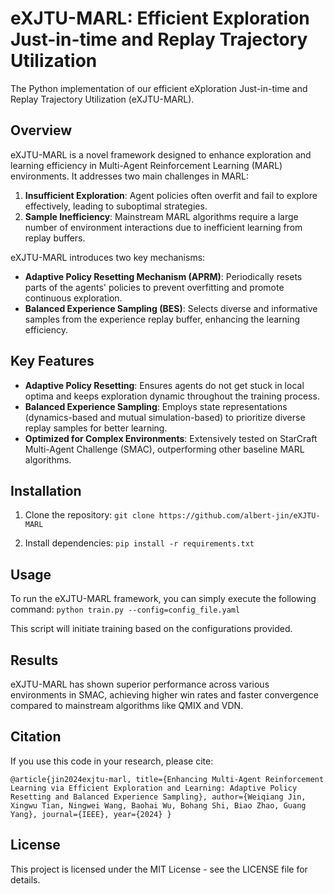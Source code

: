# eXJTU-MARL: Efficient Exploration Just-in-time and Replay Trajectory Utilization
The Python implementation of our efficient eXploration Just-in-time and Replay Trajectory Utilization (eXJTU-MARL).

## Overview
eXJTU-MARL is a novel framework designed to enhance exploration and learning efficiency in Multi-Agent Reinforcement Learning (MARL) environments. It addresses two main challenges in MARL:
1. **Insufficient Exploration**: Agent policies often overfit and fail to explore effectively, leading to suboptimal strategies.
2. **Sample Inefficiency**: Mainstream MARL algorithms require a large number of environment interactions due to inefficient learning from replay buffers.

eXJTU-MARL introduces two key mechanisms:
- **Adaptive Policy Resetting Mechanism (APRM)**: Periodically resets parts of the agents' policies to prevent overfitting and promote continuous exploration.
- **Balanced Experience Sampling (BES)**: Selects diverse and informative samples from the experience replay buffer, enhancing the learning efficiency.

## Key Features
- **Adaptive Policy Resetting**: Ensures agents do not get stuck in local optima and keeps exploration dynamic throughout the training process.
- **Balanced Experience Sampling**: Employs state representations (dynamics-based and mutual simulation-based) to prioritize diverse replay samples for better learning.
- **Optimized for Complex Environments**: Extensively tested on StarCraft Multi-Agent Challenge (SMAC), outperforming other baseline MARL algorithms.

## Installation
1. Clone the repository:
```git clone https://github.com/albert-jin/eXJTU-MARL```

2. Install dependencies:
```pip install -r requirements.txt```


## Usage
To run the eXJTU-MARL framework, you can simply execute the following command:
```python train.py --config=config_file.yaml```

This script will initiate training based on the configurations provided.

## Results
eXJTU-MARL has shown superior performance across various environments in SMAC, achieving higher win rates and faster convergence compared to mainstream algorithms like QMIX and VDN.

## Citation
If you use this code in your research, please cite:

```@article{jin2024exjtu-marl, title={Enhancing Multi-Agent Reinforcement Learning via Efficient Exploration and Learning: Adaptive Policy Resetting and Balanced Experience Sampling}, author={Weiqiang Jin, Xingwu Tian, Ningwei Wang, Baohai Wu, Bohang Shi, Biao Zhao, Guang Yang}, journal={IEEE}, year={2024} }```

## License
This project is licensed under the MIT License - see the LICENSE file for details.
